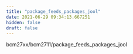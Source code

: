```yaml
---
title: "package_feeds_packages_jool"
date: 2021-06-29 09:34:13.667251
hidden: false
draft: false
---
```


bcm27xx/bcm2711/package_feeds_packages_jool

